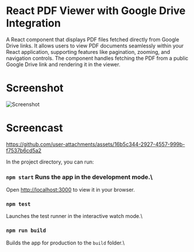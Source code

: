 # React PDF Viewer with Google Drive Integration

A React component that displays PDF files fetched directly from Google Drive links. It allows users to view PDF documents seamlessly within your React application, supporting features like pagination, zooming, and navigation controls. The component handles fetching the PDF from a public Google Drive link and rendering it in the viewer.

# Screenshot
![Screenshot](https://github.com/user-attachments/assets/cb7f4869-de4c-4e93-abe9-19a8a2e7f68b)

# Screencast
https://github.com/user-attachments/assets/16b5c344-2927-4557-999b-f7537b6cd5a2

In the project directory, you can run:
### `npm start` Runs the app in the development mode.\
Open [http://localhost:3000](http://localhost:3000) to view it in your browser.

### `npm test`
Launches the test runner in the interactive watch mode.\

### `npm run build`
Builds the app for production to the `build` folder.\

